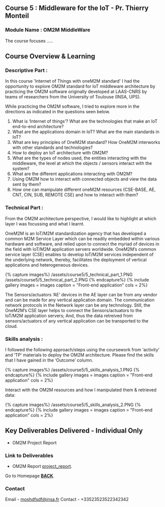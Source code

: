 ## Course 5 :  Middleware for the IoT - Pr. Thierry Monteil
### Module Name : OM2M MiddleWare
The course focuses .....

## Course Overview & Learning

### Descriptive Part :
In this course 'Internet of Things with oneM2M standard' I had the opportunity to explore OM2M standard for IoT middleware architecture by practicing the OM2M software originally developed at LAAS-CNRS by teams of researchers from the University of Toulouse (INSA, UPS).

While practicing the OM2M software, I tried to explore more in the directions as indicated in the questions seen below.

1. What is ‘Internet of things’? What are the technologies that make an IoT end-to-end architecture? 
2. What are the applications domain in IoT? What are the main standards in IoT? 
3. What are key principles of OneM2M standard? How OneM2M interworks with other standards and technologies? 
4. How to deploy an IoT architecture with OM2M? 
5. What are the types of nodes used, the entities interacting with the middleware, the level at which the objects / sensors interact with the system?
6. What are the different applications interacting with OM2M?
7. Using OM2M how to interact with connected objects and view the data sent by them?
8. How one can manipulate different oneM2M resources (CSE-BASE, AE, CNT, CIN, SUB, REMOTE CSE) and how to interact with them?


### Technical Part :
From the OM2M architecture perspective, I would like to highlight at which layer I was focussing and what I learnt. 

OneM2M is an IoT/M2M standardization agency that has developed a common M2M Service Layer which can be readily embedded within various hardware and software, and relied upon to connect the myriad of devices in the field with IoT/M2M application servers worldwide. OneM2M’s common service layer (CSE) enables to develop IoT/M2M services independent of the underlying network, thereby, facilitates the deployment of vertical applications and heterogeneous devices. 

{% capture images%}
	/assets/course5/5_technical_part_1.PNG
  /assets/course5/5_technical_part_2.PNG
{% endcapture%}
{% include gallery images = images caption = "Front-end application" cols = 2%}


The Sensors/actuators ‘AE’ devices in the AE layer can be from any vendor and can be made for any vertical application domain. The communication network protocols in the Network layer can be any technology. Still, the OneM2M’s CSE layer helps to connect the Sensors/actuators to the IoT/M2M application servers; And, thus the data retreived from sensors/actuators of any vertical application can be transported to the cloud.

### Skills analysis : 

I followed the following approach/steps using the coursework from ‘activity’ and ‘TP’ materials to deploy the OM2M architecture. Please find the skills that I have gained in the ‘Outcome’ column. 

{% capture images%}
	/assets/course5/5_skills_analysis_1.PNG
{% endcapture%}
{% include gallery images = images caption = "Front-end application" cols = 2%}

Interact with the OM2M resources and how I manipulated them & retrieved data:

{% capture images%}
	/assets/course5/5_skills_analysis_2.PNG
{% endcapture%}
{% include gallery images = images caption = "Front-end application" cols = 2%}


## Key Deliverables Delivered - Individual Only

- OM2M Project Report 

### Link to Deliverables

- OM2M Report [project_report](./assets/course5/course_5_1.pdf).

Go to Homepage [**BACK**](./index.md).

### Contact

Email - moshdfsdf@insa.fr
Contact - +33523523522342342
